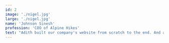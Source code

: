 ```yaml
---
id: 2
image: './nigel.jpg'
large: './nigel.jpg'
name: 'Johnson Sinesh'
profession: 'COO of Alpine Hikes'
text: "Adith built our company's website from scratch to the end. And all through the process he was open about the estimated expenses, plugins required and stuffs like that. He didn't just say things to please us but he always knew what he was saying. From the beginning he ensured there was a proper channel of communication and ensured the ETA was properly communicated and met. All the contents were carefully chosen and uploaded. He's a joy to work with and he is your go to man for all website related activities"
---
```

